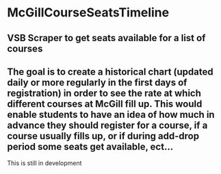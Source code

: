 # McGillCourseSeatsTimeline
VSB Scraper to get seats available for a list of courses
--
The goal is to create a historical chart (updated daily or more regularly in the first days of registration) in order to see the rate at which different courses at McGill fill up. This would enable students to have an idea of how much in advance they should register for a course, if a course usually fills up, or if during add-drop period some seats get available, ect...
--
This is still in development
